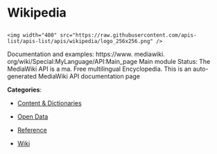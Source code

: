 # Wikipedia<p align="center">
    <img width="400" src="https://raw.githubusercontent.com/apis-list/apis-list/apis/wikipedia/logo_256x256.png" />
</p>

Documentation and examples: https://www. mediawiki. org/wiki/Special:MyLanguage/API:Main_page Main module Status: The MediaWiki API is a ma. Free multilingual Encyclopedia. This is an auto-generated MediaWiki API documentation page

**Categories**:

- [Content & Dictionaries](https://github/apis-list/apis-list#content-and-dictionaries)

- [Open Data](https://github/apis-list/apis-list#open-data)

- [Reference](https://github/apis-list/apis-list#reference)

- [Wiki](https://github/apis-list/apis-list#wiki)





